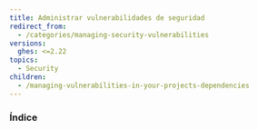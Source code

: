 ```yaml
---
title: Administrar vulnerabilidades de seguridad
redirect_from:
  - /categories/managing-security-vulnerabilities
versions:
  ghes: <=2.22
topics:
  - Security
children:
  - /managing-vulnerabilities-in-your-projects-dependencies
---
```

### Índice
<!-- if currentVersion == "free-pro-team@latest" -->
<!-- endif -->
<!-- if currentVersion == "free-pro-team@latest" -->
<!-- endif -->
<!-- if currentVersion == "free-pro-team@latest" -->
<!-- endif -->
